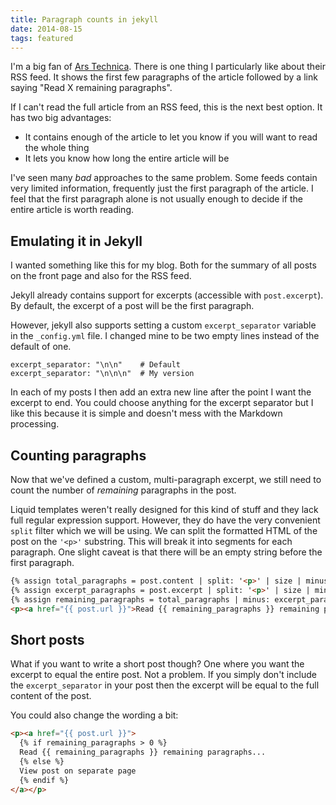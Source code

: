 ```yaml
---
title: Paragraph counts in jekyll
date: 2014-08-15
tags: featured
---
```


I'm a big fan of [Ars Technica](http://arstechnica.com/). There is one thing I particularly like about their RSS feed. It shows the first few paragraphs of the article followed by a link saying "Read X remaining paragraphs". 

If I can't read the full article from an RSS feed, this is the next best option. It has two big advantages: 

- It contains enough of the article to let you know if you will want to read the whole thing
- It lets you know how long the entire article will be

<!--more-->

I've seen many *bad* approaches to the same problem. Some feeds contain very limited information, frequently just the first paragraph of the article. I feel that the first paragraph alone is not usually enough to decide if the entire article is worth reading. 

## Emulating it in Jekyll

I wanted something like this for my blog. Both for the summary of all posts on the front page and also for the RSS feed. 

Jekyll already contains support for excerpts (accessible with `post.excerpt`). By default, the excerpt of a post will be the first paragraph. 

However, jekyll also supports setting a custom `excerpt_separator` variable in the `_config.yml` file. I changed mine to be two empty lines instead of the default of one. 

```
excerpt_separator: "\n\n"    # Default
excerpt_separator: "\n\n\n"  # My version
```

In each of my posts I then add an extra new line after the point I want the excerpt to end. You could choose anything for the excerpt separator but I like this because it is simple and doesn't mess with the Markdown processing. 

## Counting paragraphs

Now that we've defined a custom, multi-paragraph excerpt, we still need to count the number of *remaining* paragraphs in the post. 

Liquid templates weren't really designed for this kind of stuff and they lack full regular expression support. However, they do have the very convenient `split` filter which we will be using. We can split the formatted HTML of the post on the `'<p>'` substring. This will break it into segments for each paragraph. One slight caveat is that there will be an empty string before the first paragraph.

```html
{% assign total_paragraphs = post.content | split: '<p>' | size | minus: 1 %}
{% assign excerpt_paragraphs = post.excerpt | split: '<p>' | size | minus: 1 %}
{% assign remaining_paragraphs = total_paragraphs | minus: excerpt_paragraphs %}
<p><a href="{{ post.url }}">Read {{ remaining_paragraphs }} remaining paragraphs...</a></p>
```

## Short posts

What if you want to write a short post though? One where you want the excerpt to equal the entire post. Not a problem. If you simply don't include the `excerpt_separator` in your post then the excerpt will be equal to the full content of the post. 

You could also change the wording a bit:

```html
<p><a href="{{ post.url }}">
  {% if remaining_paragraphs > 0 %}
  Read {{ remaining_paragraphs }} remaining paragraphs...
  {% else %}
  View post on separate page
  {% endif %}
</a></p>
```
